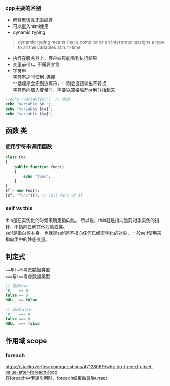 ### cpp主要的区别
- 解释型语言无需编译
- 可以嵌入html使用
- dynamic typing
> dynamic typing means that a compiler or an interpreter assigns a type to all the variables at run-time
- 执行在服务器上，客户端只能看到执行结果
- 变量前带`$`，不需要宣言
- 字符串  
  字符串之间使用`.`连接  
  `""`括起来会识别逃离符，`''`则会直接输出不转换  
  字符串内植入变量时，需要以空格隔开or用`{}`括起来    
```php
//echo "variable$x";  // 错误
echo "variable $x ";  
echo "variable ${x}";  
echo "variable {$x}";  
```
## 函数 类
### 使用字符串调用函数
```php
class Foo
{
    public function func()
    {
        echo "func";
    }
}
$f = new Foo();
[$f, "func"](); // call func of $f
```
### self vs this  
this是在实例化的时候来确定指向谁。 所以说，this就是指向当前对象实例的指针，不指向任何其他对象或类。  
self是指向类本身，也就是self是不指向任何已经实例化的对象，一般self使用来指向类中的静态变量。  

## 判定式
`==`与`!=`不考虑数据类型  
`===`与`!==`考虑数据类型    
```php
// 返回true
'0'   == 0
false == 0
NULL  == false

// 返回false
'0'   === 0
false === 0
NULL  === false
```
## 作用域 scope 
### foreach
https://stackoverflow.com/questions/47128069/why-do-i-need-unset-value-after-foreach-loop  
在foreach中传递引用时，foreach结束后最后unset  
